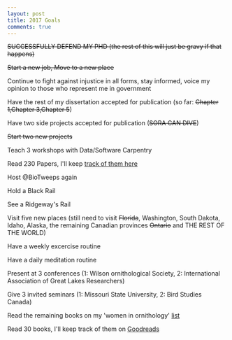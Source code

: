 ```yaml
---
layout: post
title: 2017 Goals
comments: true
---
```


~~SUCCESSFULLY DEFEND MY PHD (the rest of this will just be gravy if that happens)~~

~~Start a new job, Move to a new place~~

Continue to fight against injustice in all forms, stay informed, voice my opinion to those who represent me in government

Have the rest of my dissertation accepted for publication (so far: ~~Chapter 1,Chapter 3,Chapter 5~~)

Have two side projects accepted for publication (~~SORA CAN DIVE~~)

~~Start two new projects~~

Teach 3 workshops with Data/Software Carpentry

Read 230 Papers, I'll keep [track of them here](https://docs.google.com/spreadsheets/d/1deAAmuKwpLOiEIbG4QLCDiQW2cuPj7XRX9CRdf1VN-U/edit?usp=sharing)

Host @BioTweeps again

Hold a Black Rail

See a Ridgeway's Rail

Visit five new places (still need to visit ~~Florida~~, Washington, South Dakota, Idaho, Alaska, the remaining Canadian provinces ~~Ontario~~ and THE REST OF THE WORLD)

Have a weekly excercise routine

Have a daily meditation routine

Present at 3 conferences (1: Wilson ornithological Society, 2: International Association of Great Lakes Researchers)

Give 3 invited seminars (1: Missouri State University, 2: Bird Studies Canada) 

Read the remaining books on my 'women in ornithology' [list](https://www.goodreads.com/review/list/42306667?shelf=women-in-ornithology)

Read 30 books, I'll keep track of them on [Goodreads](https://www.goodreads.com/user/show/42306667-auriel-fournier)
